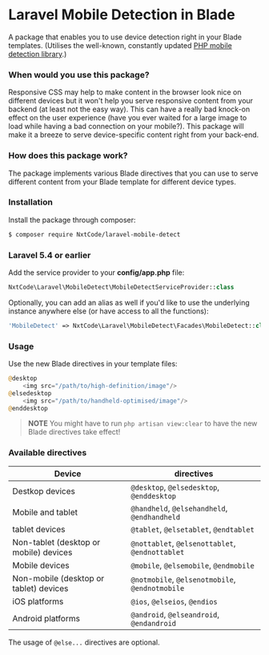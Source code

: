 # Laravel Mobile Detection in Blade

A package that enables you to use device detection right in your Blade templates. (Utilises the well-known, constantly updated [PHP mobile detection library](http://mobiledetect.net/).)

### When would you use this package?
Responsive CSS may help to make content in the browser look nice on different devices but it won't help you serve responsive content from your backend (at least not the easy way). This can have a really bad knock-on effect on the user experience (have you ever waited for a large image to load while having a bad connection on your mobile?). This package will make it a breeze to serve device-specific content right from your back-end.

### How does this package work?
The package implements various Blade directives that you can use to serve different content from your Blade template for different device types.

### Installation
Install the package through composer:

```sh
$ composer require NxtCode/laravel-mobile-detect
```

### Laravel 5.4 or earlier
Add the service provider to your **config/app.php** file:

```php
NxtCode\Laravel\MobileDetect\MobileDetectServiceProvider::class
```

Optionally, you can add an alias as well if you'd like to use the underlying instance anywhere else (or have access to all the functions):
```php
'MobileDetect' => NxtCode\Laravel\MobileDetect\Facades\MobileDetect::class
```

### Usage
Use the new Blade directives in your template files:

```php
@desktop
    <img src="/path/to/high-definition/image"/>
@elsedesktop
    <img src="/path/to/handheld-optimised/image"/>
@enddesktop
```

> **NOTE** You might have to run `php artisan view:clear` to have the new Blade directives take effect!

### Available directives

| Device  | directives |
| ------------- | ------------- |
| Destkop devices  | `@desktop`, `@elsedesktop`, `@enddesktop`  |
| Mobile and tablet  | `@handheld`, `@elsehandheld`, `@endhandheld`  |
| tablet devices | `@tablet`, `@elsetablet`, `@endtablet`  |
| Non-tablet (desktop or mobile) devices | `@nottablet`, `@elsenottablet`, `@endnottablet`  |
| Mobile devices | `@mobile`, `@elsemobile`, `@endmobile`  |
| Non-mobile (desktop or tablet) devices | `@notmobile`, `@elsenotmobile`, `@endnotmobile` |
| iOS platforms | `@ios`, `@elseios`, `@endios`  |
| Android platforms | `@android`, `@elseandroid`, `@endandroid`  |
 
 

The usage of `@else...` directives are optional.
